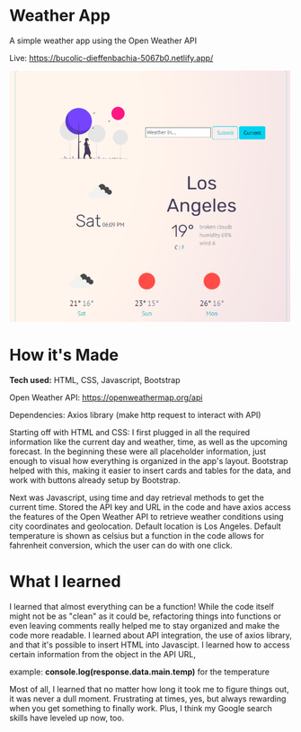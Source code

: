 # Weather App

A simple weather app using the Open Weather API

Live: https://bucolic-dieffenbachia-5067b0.netlify.app/

<img src="https://github.com/arcan9/My-Weather-App/blob/main/images/weather-app-capture.PNG" width="500">

# How it's Made

<strong>Tech used:</strong> HTML, CSS, Javascript, Bootstrap

Open Weather API: https://openweathermap.org/api

Dependencies: Axios library (make http request to interact with API)

Starting off with HTML and CSS: I first plugged in all the required information like the current day and weather, time, as well as the upcoming forecast. In the beginning these were all placeholder information, just enough to visual how everything is organized in the app's layout. Bootstrap helped with this, making it easier to insert cards and tables for the data, and work with buttons already setup by Bootstrap.

Next was Javascript, using time and day retrieval methods to get the current time. Stored the API key and URL in the code and have axios access the features of the Open Weather API to retrieve weather conditions using city coordinates and geolocation. Default location is Los Angeles. Default temperature is shown as celsius but a function in the code allows for fahrenheit conversion, which the user can do with one click.

# What I learned

I learned that almost everything can be a function! While the code itself might not be as "clean" as it could be, refactoring things into functions or even leaving comments really helped me to stay organized and make the code more readable. I learned about API integration, the use of axios library, and that it's possible to insert HTML into Javascipt. I learned how to access certain information from the object in the API URL, 

example: <strong>console.log(response.data.main.temp)</strong> for the temperature

Most of all, I learned that no matter how long it took me to figure things out, it was never a dull moment. Frustrating at times, yes, but always rewarding when you get something to finally work. Plus, I think my Google search skills have leveled up now, too.
